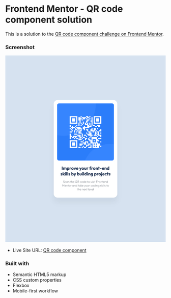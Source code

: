 # Frontend Mentor - QR code component solution

This is a solution to the [QR code component challenge on Frontend Mentor](https://www.frontendmentor.io/challenges/qr-code-component-iux_sIO_H).

### Screenshot

![](./screenshot.jpg)

- Live Site URL: [QR code component](https://frontendmaster-challenges.vercel.app/qr-code-component-main/index.html)

### Built with

- Semantic HTML5 markup
- CSS custom properties
- Flexbox
- Mobile-first workflow
